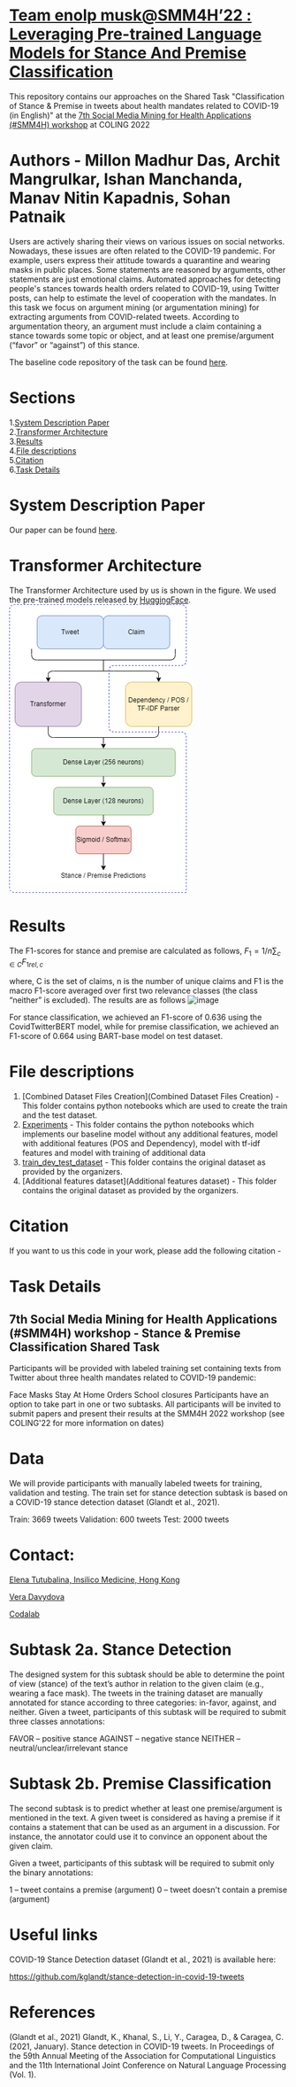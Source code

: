 # [Team enolp musk@SMM4H’22 : Leveraging Pre-trained Language Models for Stance And Premise Classification]()
This repository contains our approaches on the Shared Task "Classification of Stance & Premise in tweets about health mandates related to COVID-19 (in English)" at the [7th Social Media Mining for Health Applications (#SMM4H) workshop](https://healthlanguageprocessing.org/smm4h-2022/) at COLING 2022

# Authors - Millon Madhur Das, Archit Mangrulkar, Ishan Manchanda, Manav Nitin Kapadnis, Sohan Patnaik
Users are actively sharing their views on various issues on social networks. Nowadays, these issues are often related to the COVID-19 pandemic. For example, users express their attitude towards a quarantine and wearing masks in public places. Some statements are reasoned by arguments, other statements are just emotional claims. Automated approaches for detecting people's stances towards health orders related to COVID-19, using Twitter posts, can help to estimate the level of cooperation with the mandates. In this task we focus on argument mining (or argumentation mining) for extracting arguments from COVID-related tweets. According to argumentation theory, an argument must include a claim containing a stance towards some topic or object, and at least one premise/argument (“favor” or “against”) of this stance.

The baseline code repository of the task can be found [here](https://github.com/Veranchos/ArgMining_tweets).

# Sections
1.[System Description Paper](#system-description-paper)\
2.[Transformer Architecture](#transformer-architecture)\
3.[Results](#results)\
4.[File descriptions](#file-descriptions)\
5.[Citation](#citation)\
6.[Task Details](#task-details)
# System Description Paper
Our paper can be found [here]().
# Transformer Architecture
The Transformer Architecture used by us is shown in the figure. We used the pre-trained models released by [HuggingFace](https://huggingface.co/models).\
![image](model_architecture.png)
# Results
The F1-scores for stance and premise are calculated as follows,
    $\displaystyle F_1 = 1/n \sum_{c\in C}F_{1rel,c}$

where, C is the set of claims, n is the number of unique claims and F1 is the macro F1-score averaged over first two relevance classes (the class “neither” is excluded).
The results are as follows
![image](https://user-images.githubusercontent.com/75172544/187048285-ac652520-5b9c-47b7-b739-02851c11cc3e.png)

For stance classification, we achieved an F1-score of 0.636 using the CovidTwitterBERT model, while for premise classification, we achieved an F1-score of 0.664 using BART-base model on test dataset. 

# File descriptions
1. [Combined Dataset Files Creation](Combined Dataset Files Creation) - This folder contains python notebooks which are used to create the train and the test dataset.
2. [Experiments](Experiments) - This folder contains the python notebooks which implements our baseline model without any additional features, model with additional features (POS and Dependency), model with tf-idf features and model with training of additional data
3. [train_dev_test_dataset](train_dev_test_dataset) - This folder contains the original dataset as provided by the organizers.
4. [Additional features dataset](Additional features dataset) - This folder contains the original dataset as provided by the organizers.
# Citation
If you want to us this code in your work, please add the following citation -
# Task Details
## 7th Social Media Mining for Health Applications (#SMM4H) workshop - Stance & Premise Classification Shared Task
Participants will be provided with labeled training set containing texts from Twitter about three health mandates related to COVID-19 pandemic:

Face Masks
Stay At Home Orders
School closures
Participants have an option to take part in one or two subtasks. All participants will be invited to submit papers and present their results at the SMM4H 2022 workshop (see COLING'22 for more information on dates)

 

# Data

We will provide participants with manually labeled tweets for training, validation and testing. The train set for stance detection subtask is based on a COVID-19 stance detection dataset (Glandt et al., 2021).

Train: 3669 tweets
Validation: 600 tweets
Test: 2000 tweets
 

# Contact: 

[Elena Tutubalina, Insilico Medicine, Hong Kong](tutubalinaev@gmail.com)

[Vera Davydova](veranchos@gmail.com) 

[Codalab](https://codalab.lisn.upsaclay.fr/competitions/5067)

# Subtask 2a. Stance Detection

The designed system for this subtask should be able to determine the point of view (stance) of the text’s author in relation to the given claim (e.g., wearing a face mask). The tweets in the training dataset are manually annotated for stance according to three categories: in-favor, against, and neither. Given a tweet, participants of this subtask will be required to submit three classes annotations:

FAVOR – positive stance
AGAINST – negative stance
NEITHER – neutral/unclear/irrelevant stance 
 

# Subtask 2b. Premise Classification

The second subtask is to predict whether at least one premise/argument is mentioned in the text. A given tweet is considered as having a premise if it contains a statement that can be used as an argument in a discussion. For instance, the annotator could use it to convince an opponent about the given claim.

Given a tweet, participants of this subtask will be required to submit only the binary annotations:

1 – tweet contains a premise (argument)
0 – tweet doesn't contain a premise (argument) 

# Useful links

COVID-19 Stance Detection dataset (Glandt et al., 2021) is available here: 

https://github.com/kglandt/stance-detection-in-covid-19-tweets



# References

(Glandt et al., 2021) Glandt, K., Khanal, S., Li, Y., Caragea, D., & Caragea, C. (2021, January). Stance detection in COVID-19 tweets. In Proceedings of the 59th Annual Meeting of the Association for Computational Linguistics and the 11th International Joint Conference on Natural Language Processing (Vol. 1). 
